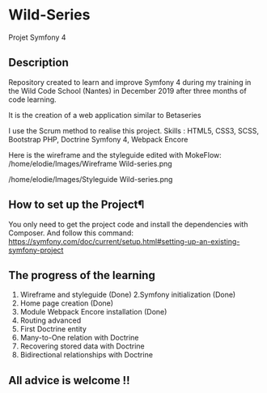 # Wild-Series
Projet Symfony 4

## Description

Repository created to learn and improve Symfony 4 during my training in the Wild Code School (Nantes) in December 2019 after three months of code learning.

It is the creation of a web application similar to Betaseries 

I use the Scrum method to realise this project.
Skills :
HTML5, CSS3, SCSS, Bootstrap
PHP, Doctrine
Symfony 4, Webpack Encore

Here is the wireframe and the styleguide edited with MokeFlow:
/home/elodie/Images/Wireframe Wild-series.png

/home/elodie/Images/Styleguide Wild-series.png

## How to set up the Project¶

You only need to get the project code and install the dependencies with Composer.
And follow this command:
https://symfony.com/doc/current/setup.html#setting-up-an-existing-symfony-project

## The progress of the learning

1. Wireframe and styleguide (Done)
2.Symfony initialization (Done)
3. Home page creation (Done)
4. Module Webpack Encore installation (Done)
5. Routing advanced
6. First Doctrine entity
7. Many-to-One relation with Doctrine
8. Recovering stored data with Doctrine
9. Bidirectional relationships with Doctrine

## All advice is welcome !!
